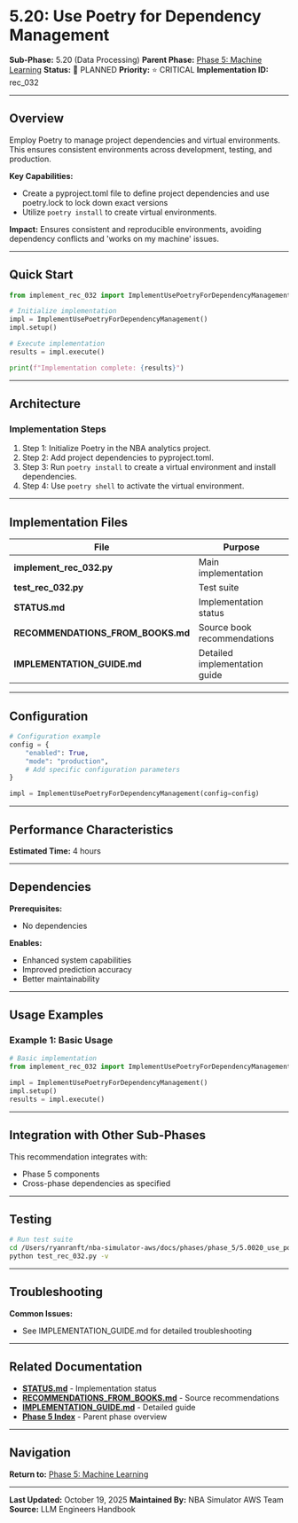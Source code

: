 # 5.20: Use Poetry for Dependency Management

**Sub-Phase:** 5.20 (Data Processing)
**Parent Phase:** [Phase 5: Machine Learning](../PHASE_5_INDEX.md)
**Status:** 🔵 PLANNED
**Priority:** ⭐ CRITICAL
**Implementation ID:** rec_032

---

## Overview

Employ Poetry to manage project dependencies and virtual environments. This ensures consistent environments across development, testing, and production.

**Key Capabilities:**
- Create a pyproject.toml file to define project dependencies and use poetry.lock to lock down exact versions
- Utilize `poetry install` to create virtual environments.

**Impact:**
Ensures consistent and reproducible environments, avoiding dependency conflicts and 'works on my machine' issues.

---

## Quick Start

```python
from implement_rec_032 import ImplementUsePoetryForDependencyManagement

# Initialize implementation
impl = ImplementUsePoetryForDependencyManagement()
impl.setup()

# Execute implementation
results = impl.execute()

print(f"Implementation complete: {results}")
```

---

## Architecture

### Implementation Steps

1. Step 1: Initialize Poetry in the NBA analytics project.
2. Step 2: Add project dependencies to pyproject.toml.
3. Step 3: Run `poetry install` to create a virtual environment and install dependencies.
4. Step 4: Use `poetry shell` to activate the virtual environment.

---

## Implementation Files

| File | Purpose |
|------|---------|
| **implement_rec_032.py** | Main implementation |
| **test_rec_032.py** | Test suite |
| **STATUS.md** | Implementation status |
| **RECOMMENDATIONS_FROM_BOOKS.md** | Source book recommendations |
| **IMPLEMENTATION_GUIDE.md** | Detailed implementation guide |

---

## Configuration

```python
# Configuration example
config = {
    "enabled": True,
    "mode": "production",
    # Add specific configuration parameters
}

impl = ImplementUsePoetryForDependencyManagement(config=config)
```

---

## Performance Characteristics

**Estimated Time:** 4 hours

---

## Dependencies

**Prerequisites:**
- No dependencies

**Enables:**
- Enhanced system capabilities
- Improved prediction accuracy
- Better maintainability

---

## Usage Examples

### Example 1: Basic Usage

```python
# Basic implementation
from implement_rec_032 import ImplementUsePoetryForDependencyManagement

impl = ImplementUsePoetryForDependencyManagement()
impl.setup()
results = impl.execute()
```

---

## Integration with Other Sub-Phases

This recommendation integrates with:
- Phase 5 components
- Cross-phase dependencies as specified

---

## Testing

```bash
# Run test suite
cd /Users/ryanranft/nba-simulator-aws/docs/phases/phase_5/5.0020_use_poetry_for_dependency_management
python test_rec_032.py -v
```

---

## Troubleshooting

**Common Issues:**
- See IMPLEMENTATION_GUIDE.md for detailed troubleshooting

---

## Related Documentation

- **[STATUS.md](STATUS.md)** - Implementation status
- **[RECOMMENDATIONS_FROM_BOOKS.md](RECOMMENDATIONS_FROM_BOOKS.md)** - Source recommendations
- **[IMPLEMENTATION_GUIDE.md](IMPLEMENTATION_GUIDE.md)** - Detailed guide
- **[Phase 5 Index](../PHASE_5_INDEX.md)** - Parent phase overview

---

## Navigation

**Return to:** [Phase 5: Machine Learning](../PHASE_5_INDEX.md)

---

**Last Updated:** October 19, 2025
**Maintained By:** NBA Simulator AWS Team
**Source:** LLM Engineers Handbook
